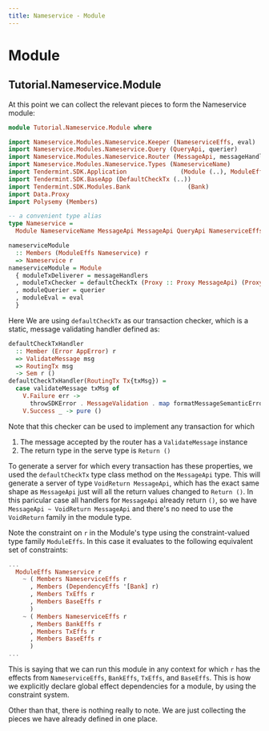 ```yaml
---
title: Nameservice - Module
---
```


# Module

## Tutorial.Nameservice.Module

At this point we can collect the relevant pieces to form the Nameservice module:

~~~ haskell
module Tutorial.Nameservice.Module where

import Nameservice.Modules.Nameservice.Keeper (NameserviceEffs, eval)
import Nameservice.Modules.Nameservice.Query (QueryApi, querier)
import Nameservice.Modules.Nameservice.Router (MessageApi, messageHandlers)
import Nameservice.Modules.Nameservice.Types (NameserviceName)
import Tendermint.SDK.Application               (Module (..), ModuleEffs)
import Tendermint.SDK.BaseApp (DefaultCheckTx (..))
import Tendermint.SDK.Modules.Bank                (Bank)
import Data.Proxy
import Polysemy (Members)

-- a convenient type alias
type Nameservice =
  Module NameserviceName MessageApi MessageApi QueryApi NameserviceEffs '[Bank]

nameserviceModule
  :: Members (ModuleEffs Nameservice) r
  => Nameservice r
nameserviceModule = Module
  { moduleTxDeliverer = messageHandlers
  , moduleTxChecker = defaultCheckTx (Proxy :: Proxy MessageApi) (Proxy :: Proxy r)
  , moduleQuerier = querier
  , moduleEval = eval
  }

~~~

Here We are using `defaultCheckTx` as our transaction checker, which is a static, message validating handler defined as:

~~~ haskell ignore
defaultCheckTxHandler
  :: Member (Error AppError) r
  => ValidateMessage msg
  => RoutingTx msg
  -> Sem r ()
defaultCheckTxHandler(RoutingTx Tx{txMsg}) =
  case validateMessage txMsg of
    V.Failure err ->
      throwSDKError . MessageValidation . map formatMessageSemanticError $ err
    V.Success _ -> pure ()
~~~

Note that this checker can be used to implement any transaction for which
1. The message accepted by the router has a `ValidateMessage` instance
2. The return type in the serve type is `Return ()`

To generate a server for which every transaction has these properties, we used the `defaultCheckTx` type class method on the `MessageApi` type. This will generate a server of type `VoidReturn MessageApi`, which has the exact same shape as `MessageApi` just will all the return values changed to `Return ()`. In this paricular case all handlers for `MessageApi` already return `()`, so we have `MessageApi ~ VoidReturn MessageApi` and there's no need to use the `VoidReturn` family in the module type.

Note the constraint on `r` in the Module's type using the constraint-valued type family `ModuleEffs`. In this case it evaluates to the following equivalent set of constraints:

~~~ haskell ignore
...
  ModuleEffs Nameservice r 
    ~ ( Members NameserviceEffs r
      , Members (DependencyEffs '[Bank] r)
      , Members TxEffs r
      , Members BaseEffs r
      )
    ~ ( Members NameserviceEffs r
      , Members BankEffs r 
      , Members TxEffs r
      , Members BaseEffs r
      )
...
~~~

This is saying that we can run this module in any context for which `r` has the effects from  `NameserviceEffs`, `BankEffs`, `TxEffs`, and `BaseEffs`. This is how we explicitly declare global effect dependencies for a module, by using the constraint system.

Other than that, there is nothing really to note. We are just collecting the pieces we have already defined in one place.
